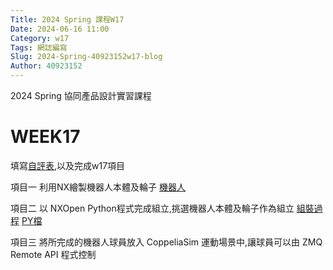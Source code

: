 ```yaml
---
Title: 2024 Spring 課程W17
Date: 2024-06-16 11:00
Category: w17
Tags: 網誌編寫
Slug: 2024-Spring-40923152w17-blog
Author: 40923152
---
```



2024 Spring 協同產品設計實習課程

<!-- PELICAN_END_SUMMARY -->

# WEEK17
填寫[自評表](https://docs.google.com/forms/d/e/1FAIpQLSdd4WdqZCfabonlM8jOzdpd3jQl_831C_7qXJBZuL8nOQ5NWA/viewform?pli=1),以及完成w17項目

項目一 利用NX繪製機器人本體及輪子
[機器人](https://www.youtube.com/watch?v=H0IltQUlzRo&t=331s)

項目二
以 NXOpen Python程式完成組立,挑選機器人本體及輪子作為組立
[組裝過程](https://www.youtube.com/watch?v=XDWbn2sRArM&t=57s)
[PY檔](https://drive.google.com/file/d/1y7I2W4Qhn1x_mWO4wa_-LImutRRVMfTZ/view)

項目三
將所完成的機器人球員放入 CoppeliaSim 運動場景中,讓球員可以由 ZMQ Remote API 程式控制